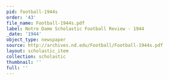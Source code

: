 ```yaml
---
pid: football-1944s
order: '43'
file_name: Football-1944s.pdf
label: Notre Dame Scholastic Football Review - 1944
_date: '1944'
object_type: newspaper
source: http://archives.nd.edu/Football/Football-1944s.pdf
layout: scholastic_item
collection: scholastic
thumbnail: ''
full: ''
---
```


